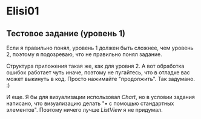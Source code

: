# Elisi01
## Тестовое задание (уровень 1)

Если я правильно понял, уровень 1 должен быть сложнее, чем уровень 2, поэтому я подозреваю, что не правильно понял задание. 

Структура приложения такая же, как для уровня 2. А вот обработка ошибок работает чуть иначе, поэтому не пугайтесь, что в отладке вас может выкинуть в код. Просто нажимайте "продолжить". Так задумано. :)

И еще. Я бы для визуализации использовал *Chart*, но в условии задания написано, что визуализацию делать "•	с помощью стандартных элементов". Поэтому ничего лучше *ListView* я не придумал.

